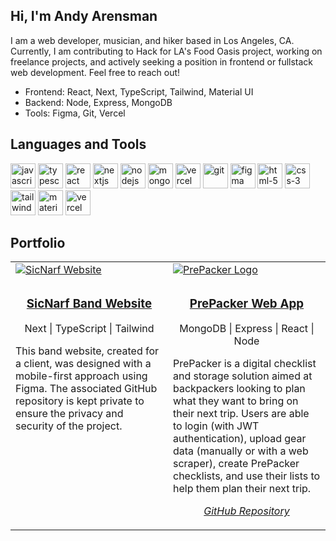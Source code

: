 ## Hi, I'm Andy Arensman

I am a web developer, musician, and hiker based in Los Angeles, CA. Currently, I am contributing to Hack for LA's Food Oasis project, working on freelance projects, and actively seeking a position in frontend or fullstack web development. Feel free to reach out!

* Frontend: React, Next, TypeScript, Tailwind, Material UI
* Backend: Node, Express, MongoDB
* Tools: Figma, Git, Vercel

## Languages and Tools
<p align="left">
  <picture title="JavaScript">
    <img src="https://api.iconify.design/logos:javascript.svg" alt="javascript" width="40" height="40"/>
  </picture>
  <picture title="TypeScript">
    <img src="https://api.iconify.design/logos:typescript-icon.svg" alt="typescript" width="40" height="40"/>
  </picture>
  <picture title="React">
    <img src="https://api.iconify.design/logos:react.svg" alt="react" width="40" height="40"/>
  </picture>
  <picture title="Next">
    <img src="https://api.iconify.design/logos:nextjs-icon.svg" alt="nextjs" width="40" height="40"/>
  </picture>
  <picture title="Node.js">
    <img src="https://api.iconify.design/logos:nodejs-icon.svg" alt="nodejs" width="40" height="40"/>
  </picture>
  <picture title="MongoDB">
    <img src="https://api.iconify.design/logos:mongodb-icon.svg" alt="mongodb" width="40" height="40"/>
  </picture>
  <picture title="JSON Web Token">
    <img src="https://api.iconify.design/logos:jwt-icon.svg" alt="vercel" width="40" height="40"/>
  </picture>
  <picture title="Git">
    <img src="https://api.iconify.design/logos:git-icon.svg" alt="git" width="40" height="40"/>
  </picture>
  <picture title="Figma">
    <img src="https://api.iconify.design/logos:figma.svg" alt="figma" width="40" height="40"/>
  </picture>
  <picture title="HTML5">
    <img src="https://api.iconify.design/logos:html-5.svg" alt="html-5" width="40" height="40"/>
  </picture>
  <picture title="CSS3">
    <img src="https://api.iconify.design/logos:css-3.svg" alt="css-3" width="40" height="40"/>
  </picture>
  <picture title="Tailwind CSS">
    <img src="https://api.iconify.design/logos:tailwindcss-icon.svg" alt="tailwindcss" width="40" height="40"/>
  </picture>
  <picture title="Material-UI">
    <img src="https://api.iconify.design/logos:material-ui.svg" alt="material-ui" width="40" height="40"/>
  </picture>
  <picture title="Vercel">
    <img src="https://api.iconify.design/logos:vercel-icon.svg" alt="vercel" width="40" height="40"/>
  </picture>
</p>

## Portfolio

<table>
  <tr>
    <td width="50%">
      <a href="https://www.sicnarfband.com/" target="_blank">
        <img src="https://github.com/andyarensman/andyarensman/assets/86622025/73ade722-eec2-42c7-bd78-4a322a6f29a3" alt="SicNarf Website" />
      </a>
    </td>
    <td width="50%">
      <a href="https://prepacker.netlify.app/" target="_blank">
        <img src="https://github.com/andyarensman/andyarensman/assets/86622025/e2a6b171-ff63-4c79-a6d7-db4fa848f8d1" alt="PrePacker Logo" />
      </a>
    </td>
  </tr>
  <tr>
    <td width="50%" valign="top">
      <h3 align="center"><a href="https://www.sicnarfband.com/" target="_blank"><strong>SicNarf Band Website</strong></a></h3>
      <p align="center">Next | TypeScript | Tailwind</p>
      <p>This band website, created for a client, was designed with a mobile-first approach using Figma. The associated GitHub repository is kept private to ensure the privacy and security of the project.</p>
      <br/>
    </td>
    <td width="50%" valign="top">
      <h3 align="center"><a href="https://prepacker.netlify.app/" target="_blank"><strong>PrePacker Web App</strong></a></h3>
      <p align="center">MongoDB | Express | React | Node</p>
      <p>PrePacker is a digital checklist and storage solution aimed at backpackers looking to plan what they want to bring on their next trip. Users are able to login (with JWT authentication), upload gear data (manually or with a web scraper), create PrePacker checklists, and use their lists to help them plan their next trip.</p>
      <p align="center"><a href="https://github.com/andyarensman/prepacker-app" target="_blank"><i>GitHub Repository</i></a></p>
    </td>
  </tr>
</table>
